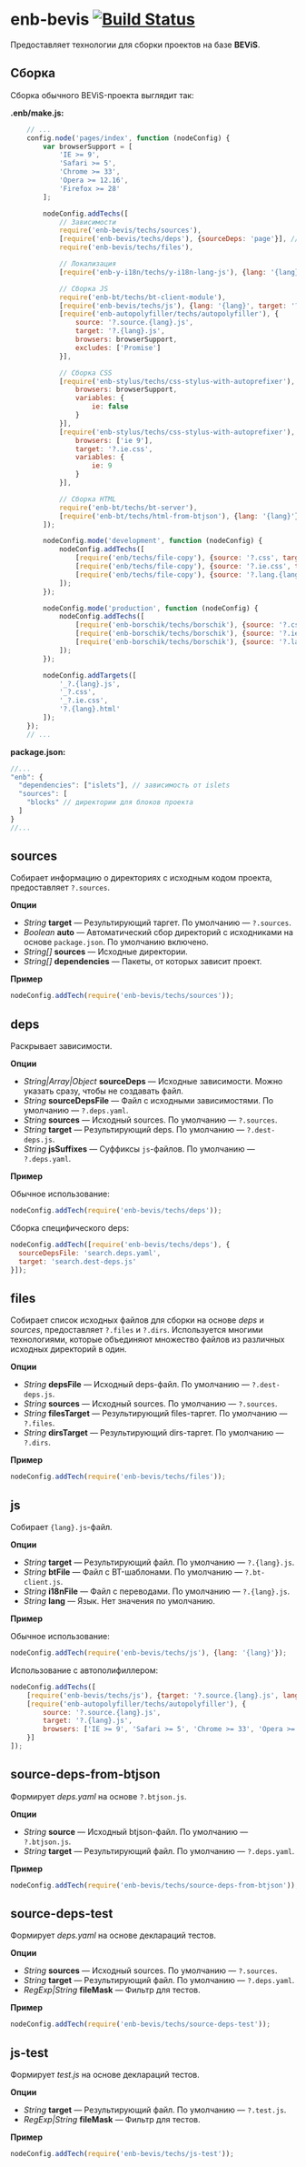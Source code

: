 enb-bevis [![Build Status](https://travis-ci.org/enb-make/enb-bevis.png?branch=master)](https://travis-ci.org/enb-make/enb-bevis)
==========

Предоставляет технологии для сборки проектов на базе **BEViS**.

Сборка
------

Сборка обычного BEViS-проекта выглядит так:

**.enb/make.js:**
```javascript
    // ...
    config.node('pages/index', function (nodeConfig) {
        var browserSupport = [
            'IE >= 9',
            'Safari >= 5',
            'Chrome >= 33',
            'Opera >= 12.16',
            'Firefox >= 28'
        ];

        nodeConfig.addTechs([
            // Зависимости
            require('enb-bevis/techs/sources'),
            [require('enb-bevis/techs/deps'), {sourceDeps: 'page'}], // начинаем сборку с блока page
            require('enb-bevis/techs/files'),

            // Локализация
            [require('enb-y-i18n/techs/y-i18n-lang-js'), {lang: '{lang}'}],

            // Сборка JS
            require('enb-bt/techs/bt-client-module'),
            [require('enb-bevis/techs/js'), {lang: '{lang}', target: '?.source.{lang}.js'}],
            [require('enb-autopolyfiller/techs/autopolyfiller'), {
                source: '?.source.{lang}.js',
                target: '?.{lang}.js',
                browsers: browserSupport,
                excludes: ['Promise']
            }],

            // Сборка CSS
            [require('enb-stylus/techs/css-stylus-with-autoprefixer'), {
                browsers: browserSupport,
                variables: {
                    ie: false
                }
            }],
            [require('enb-stylus/techs/css-stylus-with-autoprefixer'), {
                browsers: ['ie 9'],
                target: '?.ie.css',
                variables: {
                    ie: 9
                }
            }],

            // Сборка HTML
            require('enb-bt/techs/bt-server'),
            [require('enb-bt/techs/html-from-btjson'), {lang: '{lang}'}]
        ]);

        nodeConfig.mode('development', function (nodeConfig) {
            nodeConfig.addTechs([
                [require('enb/techs/file-copy'), {source: '?.css', target: '_?.css'}],
                [require('enb/techs/file-copy'), {source: '?.ie.css', target: '_?.ie.css'}],
                [require('enb/techs/file-copy'), {source: '?.lang.{lang}.js', target: '_?.lang.{lang}.js'}]
            ]);
        });

        nodeConfig.mode('production', function (nodeConfig) {
            nodeConfig.addTechs([
                [require('enb-borschik/techs/borschik'), {source: '?.css', target: '_?.css', freeze: true}],
                [require('enb-borschik/techs/borschik'), {source: '?.ie.css', target: '_?.ie.css', freeze: true}],
                [require('enb-borschik/techs/borschik'), {source: '?.lang.{lang}.js', target: '_?.lang.{lang}.js'}]
            ]);
        });

        nodeConfig.addTargets([
            '_?.{lang}.js',
            '_?.css',
            '_?.ie.css',
            '?.{lang}.html'
        ]);
    });
    // ...
```

**package.json:**
```javascript
//...
"enb": {
  "dependencies": ["islets"], // зависимость от islets
  "sources": [
    "blocks" // директории для блоков проекта
  ]
}
//...
```

sources
-------

Собирает информацию о директориях с исходным кодом проекта, предоставляет `?.sources`.

**Опции**

* *String* **target** — Результирующий таргет. По умолчанию — `?.sources`.
* *Boolean* **auto** — Автоматический сбор директорий с исходниками на основе `package.json`.
  По умолчанию включено.
* *String[]* **sources** — Исходные директории.
* *String[]* **dependencies** — Пакеты, от которых зависит проект.

**Пример**

```javascript
nodeConfig.addTech(require('enb-bevis/techs/sources'));
```

deps
----

Раскрывает зависимости.

**Опции**

* *String|Array|Object* **sourceDeps** — Исходные зависимости. Можно указать сразу, чтобы не создавать файл.
* *String* **sourceDepsFile** — Файл с исходными зависимостями. По умолчанию — `?.deps.yaml`.
* *String* **sources** — Исходный sources. По умолчанию — `?.sources`.
* *String* **target** — Результирующий deps. По умолчанию — `?.dest-deps.js`.
* *String* **jsSuffixes** — Суффиксы `js`-файлов. По умолчанию — `?.deps.yaml`.

**Пример**

Обычное использование:
```javascript
nodeConfig.addTech(require('enb-bevis/techs/deps'));
```

Сборка специфического deps:
```javascript
nodeConfig.addTech([require('enb-bevis/techs/deps'), {
  sourceDepsFile: 'search.deps.yaml',
  target: 'search.dest-deps.js'
}]);
```

files
-----

Собирает список исходных файлов для сборки на основе *deps* и *sources*, предоставляет `?.files` и `?.dirs`.
Используется многими технологиями, которые объединяют множество файлов из различных исходных директорий в один.

**Опции**

* *String* **depsFile** — Исходный deps-файл. По умолчанию — `?.dest-deps.js`.
* *String* **sources** — Исходный sources. По умолчанию — `?.sources`.
* *String* **filesTarget** — Результирующий files-таргет. По умолчанию — `?.files`.
* *String* **dirsTarget** — Результирующий dirs-таргет. По умолчанию — `?.dirs`.

**Пример**

```javascript
nodeConfig.addTech(require('enb-bevis/techs/files'));
```


js
---

Собирает `{lang}.js`-файл.

**Опции**

* *String* **target** — Результирующий файл. По умолчанию — `?.{lang}.js`.
* *String* **btFile** — Файл с BT-шаблонами. По умолчанию — `?.bt-client.js`.
* *String* **i18nFile** — Файл с переводами. По умолчанию — `?.{lang}.js`.
* *String* **lang** — Язык. Нет значения по умолчанию.

**Пример**

Обычное использование:
```javascript
nodeConfig.addTech(require('enb-bevis/techs/js'), {lang: '{lang}'});
```

Использование с автополифиллером:
```javascript
nodeConfig.addTechs([
    [require('enb-bevis/techs/js'), {target: '?.source.{lang}.js', lang: '{lang}'}],
    [require('enb-autopolyfiller/techs/autopolyfiller'), {
        source: '?.source.{lang}.js',
        target: '?.{lang}.js',
        browsers: ['IE >= 9', 'Safari >= 5', 'Chrome >= 33', 'Opera >= 12.16', 'Firefox >= 28']
    }]
]);
```

source-deps-from-btjson
-----------------------

Формирует *deps.yaml* на основе `?.btjson.js`.

**Опции**

* *String* **source** — Исходный btjson-файл. По умолчанию — `?.btjson.js`.
* *String* **target** — Результирующий файл. По умолчанию — `?.deps.yaml`.

**Пример**

```javascript
nodeConfig.addTech(require('enb-bevis/techs/source-deps-from-btjson'));
```

source-deps-test
----------------

Формирует *deps.yaml* на основе деклараций тестов.

**Опции**

* *String* **sources** — Исходный sources. По умолчанию — `?.sources`.
* *String* **target** — Результирующий файл. По умолчанию — `?.deps.yaml`.
* *RegExp|String* **fileMask** — Фильтр для тестов.

**Пример**

```javascript
nodeConfig.addTech(require('enb-bevis/techs/source-deps-test'));
```

js-test
-------

Формирует *test.js* на основе деклараций тестов.

**Опции**

* *String* **target** — Результирующий файл. По умолчанию — `?.test.js`.
* *RegExp|String* **fileMask** — Фильтр для тестов.

**Пример**

```javascript
nodeConfig.addTech(require('enb-bevis/techs/js-test'));
```
